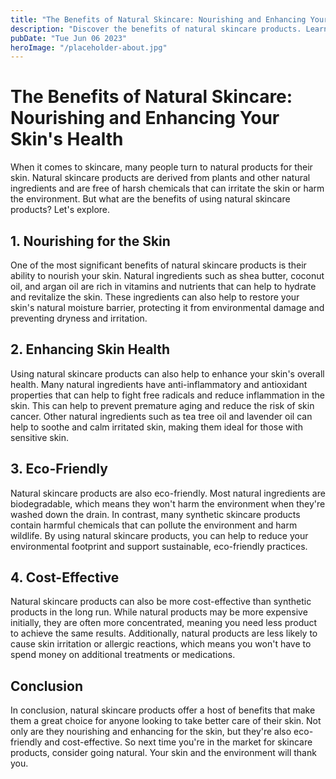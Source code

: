 ```yaml
---
title: "The Benefits of Natural Skincare: Nourishing and Enhancing Your Skin&#39;s Health"
description: "Discover the benefits of natural skincare products. Learn how they can nourish and enhance your skin&#39;s health naturally. Read more here."
pubDate: "Tue Jun 06 2023"
heroImage: "/placeholder-about.jpg"
---
```


# The Benefits of Natural Skincare: Nourishing and Enhancing Your Skin&#39;s Health

When it comes to skincare, many people turn to natural products for their skin. Natural skincare products are derived from plants and other natural ingredients and are free of harsh chemicals that can irritate the skin or harm the environment. But what are the benefits of using natural skincare products? Let&#39;s explore.

## 1. Nourishing for the Skin

One of the most significant benefits of natural skincare products is their ability to nourish your skin. Natural ingredients such as shea butter, coconut oil, and argan oil are rich in vitamins and nutrients that can help to hydrate and revitalize the skin. These ingredients can also help to restore your skin&#39;s natural moisture barrier, protecting it from environmental damage and preventing dryness and irritation.

## 2. Enhancing Skin Health

Using natural skincare products can also help to enhance your skin&#39;s overall health. Many natural ingredients have anti-inflammatory and antioxidant properties that can help to fight free radicals and reduce inflammation in the skin. This can help to prevent premature aging and reduce the risk of skin cancer. Other natural ingredients such as tea tree oil and lavender oil can help to soothe and calm irritated skin, making them ideal for those with sensitive skin.

## 3. Eco-Friendly

Natural skincare products are also eco-friendly. Most natural ingredients are biodegradable, which means they won&#39;t harm the environment when they&#39;re washed down the drain. In contrast, many synthetic skincare products contain harmful chemicals that can pollute the environment and harm wildlife. By using natural skincare products, you can help to reduce your environmental footprint and support sustainable, eco-friendly practices.

## 4. Cost-Effective

Natural skincare products can also be more cost-effective than synthetic products in the long run. While natural products may be more expensive initially, they are often more concentrated, meaning you need less product to achieve the same results. Additionally, natural products are less likely to cause skin irritation or allergic reactions, which means you won&#39;t have to spend money on additional treatments or medications.

## Conclusion

In conclusion, natural skincare products offer a host of benefits that make them a great choice for anyone looking to take better care of their skin. Not only are they nourishing and enhancing for the skin, but they&#39;re also eco-friendly and cost-effective. So next time you&#39;re in the market for skincare products, consider going natural. Your skin and the environment will thank you.